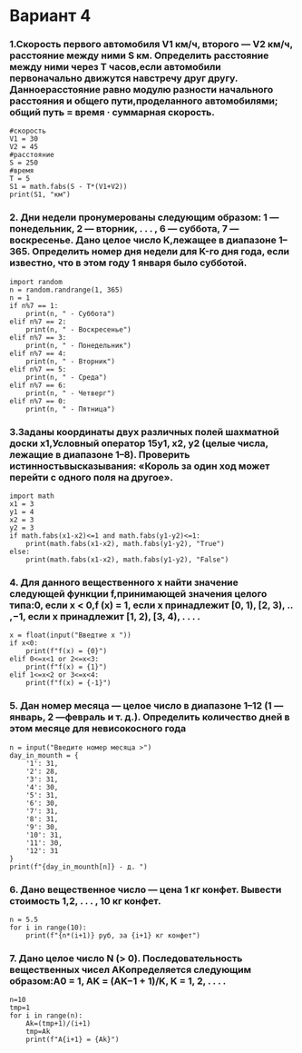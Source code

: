 # Вариант 4

### 1.Скорость первого автомобиля V1 км/ч, второго — V2 км/ч, расстояние между ними S км. Определить расстояние между ними через T часов,если автомобили первоначально движутся навстречу друг другу. Данноерасстояние равно модулю разности начального расстояния и общего пути,проделанного автомобилями; общий путь = время · суммарная скорость. 

``` import math
#скорость
V1 = 30
V2 = 45
#расстояние
S = 250
#время
T = 5
S1 = math.fabs(S - T*(V1+V2))
print(S1, "км")
```

### 2. Дни недели пронумерованы следующим образом: 1 — понедельник, 2 — вторник, . . . , 6 — суббота, 7 — воскресенье. Дано целое число K,лежащее в диапазоне 1–365. Определить номер дня недели для K-го дня года, если известно, что в этом году 1 января было субботой.

```
import random
n = random.randrange(1, 365)
n = 1
if n%7 == 1:
    print(n, " - Суббота")
elif n%7 == 2:
    print(n, " - Воскресенье")
elif n%7 == 3:
    print(n, " - Понедельник")
elif n%7 == 4:
    print(n, " - Вторник")
elif n%7 == 5:
    print(n, " - Среда")
elif n%7 == 6:
    print(n, " - Четверг")
elif n%7 == 0:
    print(n, " - Пятница")
```

### 3.3аданы координаты двух различных полей шахматной доски x1,Условный оператор 15y1, x2, y2 (целые числа, лежащие в диапазоне 1–8). Проверить истинностьвысказывания: «Король за один ход может перейти с одного поля на другое».

```
import math
x1 = 3
y1 = 4
x2 = 3
y2 = 3
if math.fabs(x1-x2)<=1 and math.fabs(y1-y2)<=1:
    print(math.fabs(x1-x2), math.fabs(y1-y2), "True")
else:
    print(math.fabs(x1-x2), math.fabs(y1-y2), "False")
```

### 4. Для данного вещественного x найти значение следующей функции f,принимающей значения целого типа:0, если x < 0,f (x) = 1, если x принадлежит [0, 1), [2, 3), .. ,−1, если x принадлежит [1, 2), [3, 4), . . . .

```
x = float(input("Введтие x "))
if x<0:
    print(f"f(x) = {0}")
elif 0<=x<1 or 2<=x<3:
    print(f"f(x) = {1}")
elif 1<=x<2 or 3<=x<4:
    print(f"f(x) = {-1}")
```

### 5. Дан номер месяца — целое число в диапазоне 1–12 (1 — январь, 2 —февраль и т. д.). Определить количество дней в этом месяце для невисокосного года

```
n = input("Введите номер месяца >")
day_in_mounth = {
    '1': 31,
    '2': 28,
    '3': 31,
    '4': 30,
    '5': 31,
    '6': 30,
    '7': 31,
    '8': 31,
    '9': 30,
    '10': 31,
    '11': 30,
    '12': 31
}
print(f"{day_in_mounth[n]} - д. ")
```
### 6. Дано вещественное число — цена 1 кг конфет. Вывести стоимость 1,2, . . . , 10 кг конфет. 
```
n = 5.5
for i in range(10):
    print(f"{n*(i+1)} руб, за {i+1} кг конфет")
```

### 7. Дано целое число N (> 0). Последовательность вещественных чисел AKопределяется следующим образом:A0 = 1, AK = (AK−1 + 1)/K, K = 1, 2, . . . .

```
n=10
tmp=1
for i in range(n):
    Ak=(tmp+1)/(i+1)
    tmp=Ak
    print(f"A{i+1} = {Ak}")
```
